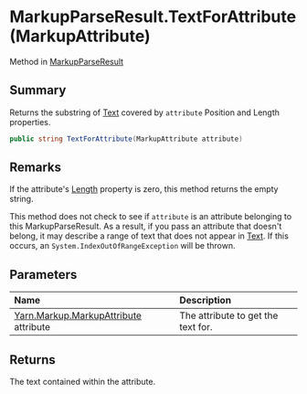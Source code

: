 # MarkupParseResult.TextForAttribute(MarkupAttribute)

Method in [MarkupParseResult](/api/csharp/yarn.markup.markupparseresult.md)

## Summary


Returns the substring of  <a href="yarn.markup.markupparseresult.text.md">Text</a>  covered by
<code>attribute</code>  Position and Length properties.


```csharp
public string TextForAttribute(MarkupAttribute attribute)
```

## Remarks

<p>
If the attribute's <a href="yarn.markup.markupattribute.length.md">Length</a>
property is zero, this method returns the empty string.
</p> <p>
This method does not check to see if <code>attribute</code> is an attribute belonging to this
MarkupParseResult. As a result, if you pass an attribute that
doesn't belong, it may describe a range of text that does not
appear in <a href="yarn.markup.markupparseresult.text.md">Text</a>. If this occurs, an <code>System.IndexOutOfRangeException</code> will be thrown.
</p>

## Parameters

|Name|Description|
|:---|:---|
|[Yarn.Markup.MarkupAttribute](/api/csharp/yarn.markup.markupattribute.md) attribute|The attribute to get the text for.|

## Returns

The text contained within the attribute.

